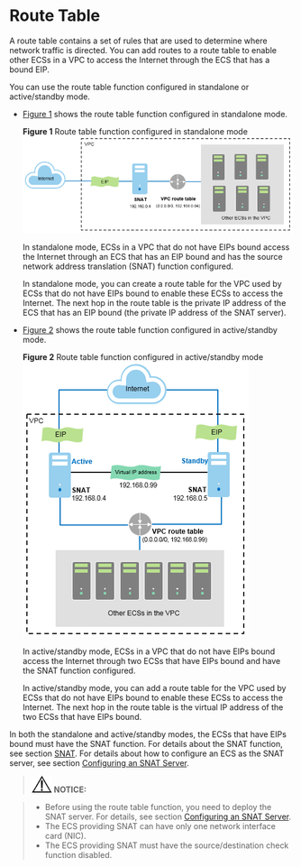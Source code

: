 # Route Table<a name="en-us_topic_0038263963"></a>

A route table contains a set of rules that are used to determine where network traffic is directed. You can add routes to a route table to enable other ECSs in a VPC to access the Internet through the ECS that has a bound EIP.

You can use the route table function configured in standalone or active/standby mode.

-   [Figure 1](#fig33184776113320)  shows the route table function configured in standalone mode.

    **Figure  1**  Route table function configured in standalone mode<a name="fig33184776113320"></a>
    ![](figures/route-table-function-configured-in-standalone-mode.png "Route table function configured in standalone mode")

    In standalone mode, ECSs in a VPC that do not have EIPs bound access the Internet through an ECS that has an EIP bound and has the source network address translation \(SNAT\) function configured.

    In standalone mode, you can create a route table for the VPC used by ECSs that do not have EIPs bound to enable these ECSs to access the Internet. The next hop in the route table is the private IP address of the ECS that has an EIP bound \(the private IP address of the SNAT server\).


-   [Figure 2](#fig1588016299143)  shows the route table function configured in active/standby mode.

    **Figure  2**  Route table function configured in active/standby mode<a name="fig1588016299143"></a>
    ![](figures/route-table-function-configured-in-active-standby-mode.png "Route table function configured in active/standby mode")

    In active/standby mode, ECSs in a VPC that do not have EIPs bound access the Internet through two ECSs that have EIPs bound and have the SNAT function configured.

    In active/standby mode, you can add a route table for the VPC used by ECSs that do not have EIPs bound to enable these ECSs to access the Internet. The next hop in the route table is the virtual IP address of the two ECSs that have EIPs bound.


In both the standalone and active/standby modes, the ECSs that have EIPs bound must have the SNAT function. For details about the SNAT function, see section  [SNAT](snat.md). For details about how to configure an ECS as the SNAT server, see section  [Configuring an SNAT Server](configuring-an-snat-server.md).

> ![](public_sys-resources/icon-notice.gif) **NOTICE:** 

> -   Before using the route table function, you need to deploy the SNAT server. For details, see section  [Configuring an SNAT Server](configuring-an-snat-server.md).
> -   The ECS providing SNAT can have only one network interface card \(NIC\).
> -   The ECS providing SNAT must have the source/destination check function disabled.

